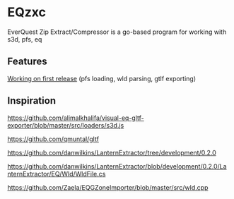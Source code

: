 # EQzxc

EverQuest Zip Extract/Compressor is a go-based program for working with s3d, pfs, eq

## Features

[Working on first release](https://github.com/xackery/eqzxc/issues/5) (pfs loading, wld parsing, gtlf exporting)


## Inspiration

https://github.com/alimalkhalifa/visual-eq-gltf-exporter/blob/master/src/loaders/s3d.js

https://github.com/qmuntal/gltf

https://github.com/danwilkins/LanternExtractor/tree/development/0.2.0

https://github.com/danwilkins/LanternExtractor/blob/development/0.2.0/LanternExtractor/EQ/Wld/WldFile.cs

https://github.com/Zaela/EQGZoneImporter/blob/master/src/wld.cpp
